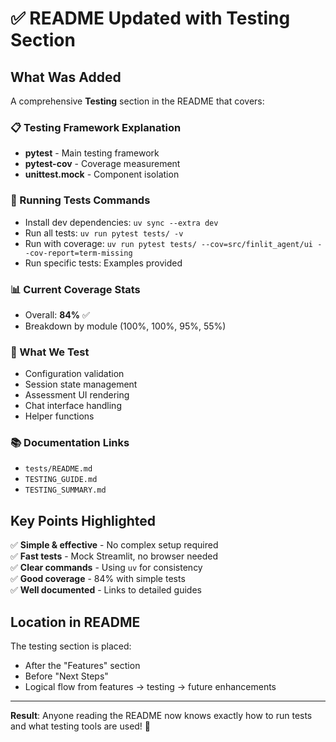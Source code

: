 # ✅ README Updated with Testing Section

## What Was Added

A comprehensive **Testing** section in the README that covers:

### 📋 Testing Framework Explanation
- **pytest** - Main testing framework
- **pytest-cov** - Coverage measurement
- **unittest.mock** - Component isolation

### 🚀 Running Tests Commands
- Install dev dependencies: `uv sync --extra dev`
- Run all tests: `uv run pytest tests/ -v`
- Run with coverage: `uv run pytest tests/ --cov=src/finlit_agent/ui --cov-report=term-missing`
- Run specific tests: Examples provided

### 📊 Current Coverage Stats
- Overall: **84%** ✅
- Breakdown by module (100%, 100%, 95%, 55%)

### 🎯 What We Test
- Configuration validation
- Session state management
- Assessment UI rendering
- Chat interface handling
- Helper functions

### 📚 Documentation Links
- `tests/README.md`
- `TESTING_GUIDE.md`
- `TESTING_SUMMARY.md`

## Key Points Highlighted

✅ **Simple & effective** - No complex setup required  
✅ **Fast tests** - Mock Streamlit, no browser needed  
✅ **Clear commands** - Using `uv` for consistency  
✅ **Good coverage** - 84% with simple tests  
✅ **Well documented** - Links to detailed guides

## Location in README

The testing section is placed:
- After the "Features" section
- Before "Next Steps"
- Logical flow from features → testing → future enhancements

---

**Result**: Anyone reading the README now knows exactly how to run tests and what testing tools are used! 🎉
